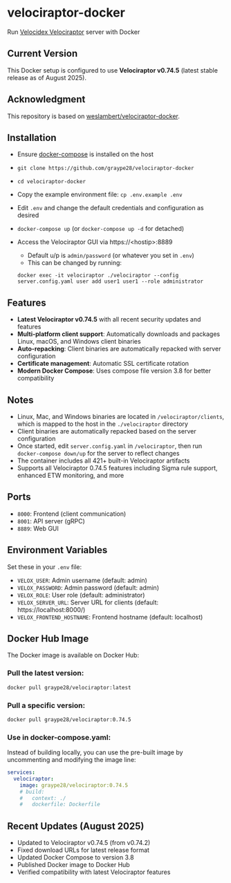 # velociraptor-docker
Run [Velocidex Velociraptor](https://github.com/Velocidex/velociraptor) server with Docker

## Current Version
This Docker setup is configured to use **Velociraptor v0.74.5** (latest stable release as of August 2025).

## Acknowledgment
This repository is based on [weslambert/velociraptor-docker](https://github.com/weslambert/velociraptor-docker).

## Installation

- Ensure [docker-compose](https://docs.docker.com/compose/install/) is installed on the host
- `git clone https://github.com/graype28/velociraptor-docker`
- `cd velociraptor-docker`
- Copy the example environment file: `cp .env.example .env`
- Edit `.env` and change the default credentials and configuration as desired
- `docker-compose up` (or `docker-compose up -d` for detached)
- Access the Velociraptor GUI via https://\<hostip\>:8889 
  - Default u/p is `admin/password` (or whatever you set in `.env`)
  - This can be changed by running: 
  
  `docker exec -it velociraptor ./velociraptor --config server.config.yaml user add user1 user1 --role administrator`

## Features

- **Latest Velociraptor v0.74.5** with all recent security updates and features
- **Multi-platform client support**: Automatically downloads and packages Linux, macOS, and Windows client binaries
- **Auto-repacking**: Client binaries are automatically repacked with server configuration
- **Certificate management**: Automatic SSL certificate rotation
- **Modern Docker Compose**: Uses compose file version 3.8 for better compatibility

## Notes

- Linux, Mac, and Windows binaries are located in `/velociraptor/clients`, which is mapped to the host in the `./velociraptor` directory
- Client binaries are automatically repacked based on the server configuration
- Once started, edit `server.config.yaml` in `/velociraptor`, then run `docker-compose down/up` for the server to reflect changes
- The container includes all 421+ built-in Velociraptor artifacts
- Supports all Velociraptor 0.74.5 features including Sigma rule support, enhanced ETW monitoring, and more

## Ports

- `8000`: Frontend (client communication)
- `8001`: API server (gRPC)
- `8889`: Web GUI

## Environment Variables

Set these in your `.env` file:

- `VELOX_USER`: Admin username (default: admin)
- `VELOX_PASSWORD`: Admin password (default: admin)
- `VELOX_ROLE`: User role (default: administrator)
- `VELOX_SERVER_URL`: Server URL for clients (default: https://localhost:8000/)
- `VELOX_FRONTEND_HOSTNAME`: Frontend hostname (default: localhost)

## Docker Hub Image

The Docker image is available on Docker Hub:

### Pull the latest version:
```bash
docker pull graype28/velociraptor:latest
```

### Pull a specific version:
```bash
docker pull graype28/velociraptor:0.74.5
```

### Use in docker-compose.yaml:
Instead of building locally, you can use the pre-built image by uncommenting and modifying the image line:
```yaml
services:
  velociraptor:
    image: graype28/velociraptor:0.74.5
    # build:
    #   context: ./
    #   dockerfile: Dockerfile
```

## Recent Updates (August 2025)

- Updated to Velociraptor v0.74.5 (from v0.74.2)
- Fixed download URLs for latest release format
- Updated Docker Compose to version 3.8
- Published Docker image to Docker Hub
- Verified compatibility with latest Velociraptor features
